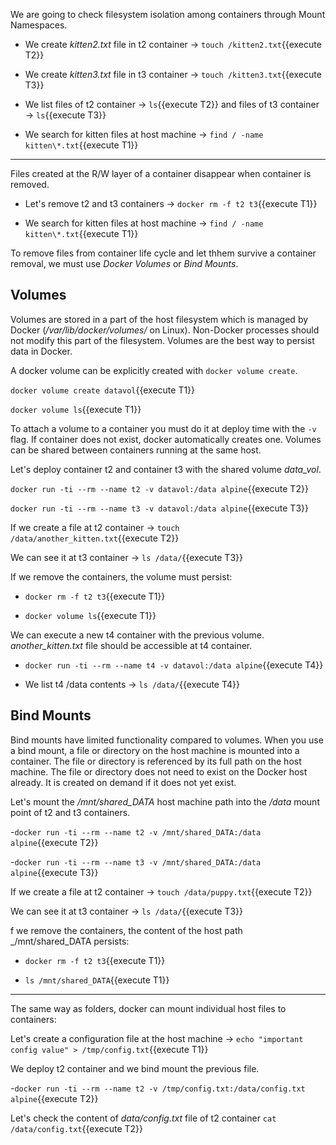 We are going to check filesystem isolation among containers through Mount Namespaces.

- We create _kitten2.txt_ file in t2 container -> `touch /kitten2.txt`{{execute T2}}

- We create _kitten3.txt_ file in t3 container -> `touch /kitten3.txt`{{execute T3}}

- We list files of t2 container -> `ls`{{execute T2}} and files of t3 container -> `ls`{{execute T3}}

- We search for kitten files at host machine -> `find / -name kitten\*.txt`{{execute T1}}


***
Files created at the R/W layer of a container disappear when container is removed.

- Let's remove t2 and t3 containers -> `docker rm -f t2 t3`{{execute T1}}

- We search for kitten files at host machine -> `find / -name kitten\*.txt`{{execute T1}}

To remove files from container life cycle and let thhem survive a container removal, we must use _Docker Volumes_ or _Bind Mounts_.

## Volumes

Volumes  are stored in a part of the host filesystem which is managed by Docker (_/var/lib/docker/volumes/_ on Linux). 
Non-Docker processes should not modify this part of the filesystem. Volumes are the best way to persist data in Docker.

A docker volume can be explicitly created with `docker volume create`.

`docker volume create datavol`{{execute T1}}

`docker volume ls`{{execute T1}}

To attach a volume to a container you must do it at deploy time with the `-v` flag. 
If container does not exist, docker automatically creates one. 
Volumes can be shared between containers running at the same host. 

Let's deploy container t2 and container t3 with the shared volume _data_vol_.

`docker run -ti --rm --name t2 -v datavol:/data alpine`{{execute T2}}

`docker run -ti --rm --name t3 -v datavol:/data alpine`{{execute T3}}

If we create a file at t2 container -> `touch /data/another_kitten.txt`{{execute T2}}

We can see it at t3 container -> `ls /data/`{{execute T3}}

If we remove the containers, the volume must persist:

- `docker rm -f t2 t3`{{execute T1}}

- `docker volume ls`{{execute T1}}

We can execute a new t4 container with the previous volume. 
_another_kitten.txt_ file should be accessible at t4 container.

- `docker run -ti --rm --name t4 -v datavol:/data alpine`{{execute T4}}

- We list t4 /data contents -> `ls /data/`{{execute T4}}

## Bind Mounts

Bind mounts have limited functionality compared to volumes. 
When you use a bind mount, a file or directory on the host machine is mounted into a container. 
The file or directory is referenced by its full path on the host machine. 
The file or directory does not need to exist on the Docker host already. 
It is created on demand if it does not yet exist.

Let's mount the _/mnt/shared_DATA_ host machine path into the _/data_ mount point of t2 and t3 containers. 


-`docker run -ti --rm --name t2 -v /mnt/shared_DATA:/data alpine`{{execute T2}}

-`docker run -ti --rm --name t3 -v /mnt/shared_DATA:/data alpine`{{execute T3}}

If we create a file at t2 container -> `touch /data/puppy.txt`{{execute T2}}

We can see it at t3 container -> `ls /data/`{{execute T3}}

f we remove the containers, the content of the host path _/mnt/shared_DATA persists:

- `docker rm -f t2 t3`{{execute T1}}

- `ls /mnt/shared_DATA`{{execute T1}}

***
The same way as folders, docker can mount individual host files to containers:

Let's create a configuration file at the host machine -> `echo "important config value" > /tmp/config.txt`{{execute T1}}

We deploy t2 container and we bind mount the previous file.

-`docker run -ti --rm --name t2 -v /tmp/config.txt:/data/config.txt alpine`{{execute T2}}

Let's check the content of _data/config.txt_ file of t2 container `cat /data/config.txt`{{execute T2}}
